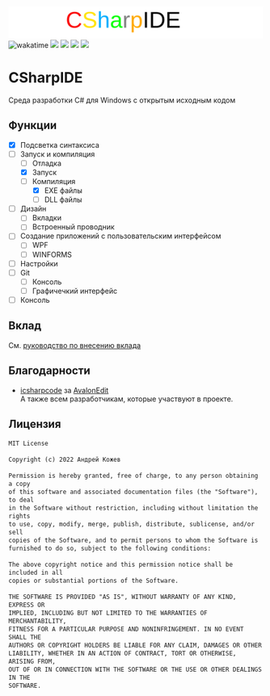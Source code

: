 ![](./CSharpIDE-GitHub.png)
![wakatime](https://wakatime.com/badge/user/28322718-7195-4c0a-9416-046928b580f5/project/22b6fd75-7fc9-4c94-84d1-203ce2dc050a.svg)
![](https://img.shields.io/badge/.NET-4.6.1-green)
![](https://img.shields.io/badge/License-MIT-yellow)
![](https://img.shields.io/badge/Type-IDE-yellowgreen)
![](https://img.shields.io/badge/Platform-Windows-red)
# CSharpIDE
 Среда разработки C# для Windows с открытым исходным кодом
## Функции
- [x] Подсветка синтаксиса
- [ ] Запуск и компиляция
    - [ ] Отладка
    - [x] Запуск
    - [ ] Компиляция
        - [x] EXE файлы
        - [ ] DLL файлы
- [ ] Дизайн
    - [ ] Вкладки
    - [ ] Встроенный проводник
- [ ] Создание приложений с пользовательским интерфейсом
    - [ ] WPF
    - [ ] WINFORMS
- [ ] Настройки
- [ ] Git
    - [ ] Консоль
    - [ ] Графичечкий интерфейс
- [ ] Консоль
## Вклад
См. [руководство по внесению вклада](/CONTRIBUTING.MD)
## Благодарности
+ [icsharpcode](https://github.com/icsharpcode) за [AvalonEdit](https://github.com/icsharpcode/AvalonEdit)  
А также всем разработчикам, которые участвуют в проекте.
## Лицензия
```
MIT License

Copyright (c) 2022 Андрей Кожев

Permission is hereby granted, free of charge, to any person obtaining a copy
of this software and associated documentation files (the "Software"), to deal
in the Software without restriction, including without limitation the rights
to use, copy, modify, merge, publish, distribute, sublicense, and/or sell
copies of the Software, and to permit persons to whom the Software is
furnished to do so, subject to the following conditions:

The above copyright notice and this permission notice shall be included in all
copies or substantial portions of the Software.

THE SOFTWARE IS PROVIDED "AS IS", WITHOUT WARRANTY OF ANY KIND, EXPRESS OR
IMPLIED, INCLUDING BUT NOT LIMITED TO THE WARRANTIES OF MERCHANTABILITY,
FITNESS FOR A PARTICULAR PURPOSE AND NONINFRINGEMENT. IN NO EVENT SHALL THE
AUTHORS OR COPYRIGHT HOLDERS BE LIABLE FOR ANY CLAIM, DAMAGES OR OTHER
LIABILITY, WHETHER IN AN ACTION OF CONTRACT, TORT OR OTHERWISE, ARISING FROM,
OUT OF OR IN CONNECTION WITH THE SOFTWARE OR THE USE OR OTHER DEALINGS IN THE
SOFTWARE.
```
